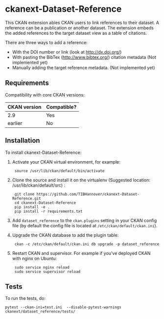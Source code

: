 # ckanext-Dataset-Reference

This CKAN extension ables CKAN users to link references to their dataset. A reference can be a publication or another dataset. The extension embeds the added references to the target dataset view as a table of citations.  

There are three ways to add a reference:
- With the DOI number or link (look at http://dx.doi.org/)
- With pasting the BibTex (http://www.bibtex.org/) citation metadata (Not implemented yet)
- Manually adding the target reference metadata. (Not implemented yet)



## Requirements

Compatibility with core CKAN versions:

| CKAN version    | Compatible?   |
| --------------- | ------------- |
|  2.9 | Yes    |
| earlier | No |           |



## Installation

To install ckanext-Dataset-Reference:

1. Activate your CKAN virtual environment, for example:

        source /usr/lib/ckan/default/bin/activate

2. Clone the source and install it on the virtualenv (Suggested location: /usr/lib/ckan/default/src)
:

        git clone https://github.com/TIBHannover/ckanext-Dataset-Reference.git
        cd ckanext-Dataset-Reference
        pip install -e .
        pip install -r requirements.txt

3. Add `dataset_reference` to the `ckan.plugins` setting in your CKAN
   config file (by default the config file is located at
   `/etc/ckan/default/ckan.ini`).

4. Upgrade the CKAN database to add the plugin table:

        ckan -c /etc/ckan/default/ckan.ini db upgrade -p dataset_reference


4. Restart CKAN and supervisor. For example if you've deployed CKAN with nginx on Ubuntu:

        sudo service nginx reload
        sudo service supervisor reload




## Tests

To run the tests, do:

    pytest --ckan-ini=test.ini  --disable-pytest-warnings  ckanext/dataset_reference/tests/


